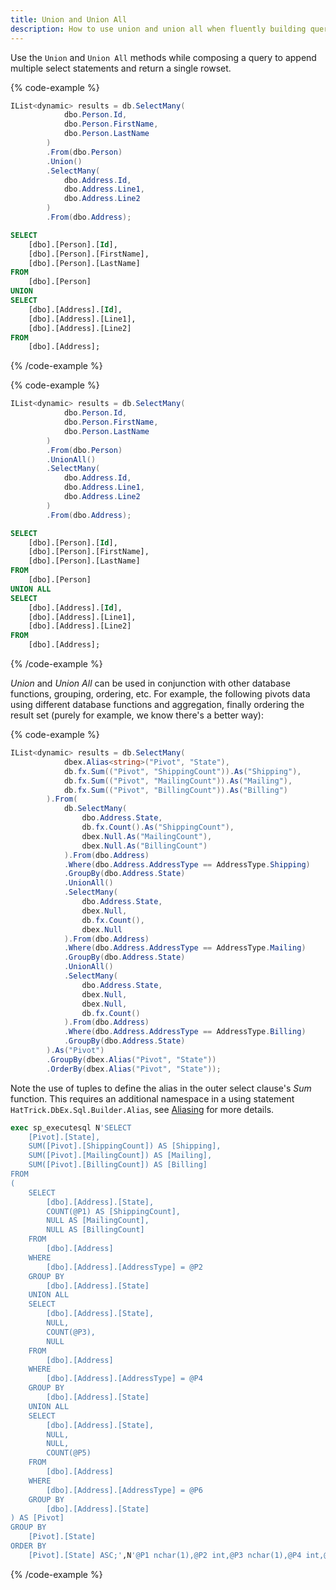 ```yaml
---
title: Union and Union All
description: How to use union and union all when fluently building query expressions.
---
```


Use the `Union` and `Union All` methods while composing a query to append 
multiple select statements and return a single rowset.

{% code-example %}
```csharp
IList<dynamic> results = db.SelectMany(
            dbo.Person.Id,
            dbo.Person.FirstName,
            dbo.Person.LastName
        )
        .From(dbo.Person)
        .Union()
        .SelectMany(
            dbo.Address.Id,
            dbo.Address.Line1,
            dbo.Address.Line2
        )
        .From(dbo.Address);
```
```sql
SELECT
	[dbo].[Person].[Id],
	[dbo].[Person].[FirstName],
	[dbo].[Person].[LastName]
FROM
	[dbo].[Person]
UNION
SELECT
	[dbo].[Address].[Id],
	[dbo].[Address].[Line1],
	[dbo].[Address].[Line2]
FROM
	[dbo].[Address];
```
{% /code-example %}

{% code-example %}
```csharp
IList<dynamic> results = db.SelectMany(
            dbo.Person.Id,
            dbo.Person.FirstName,
            dbo.Person.LastName
        )
        .From(dbo.Person)
        .UnionAll()
        .SelectMany(
            dbo.Address.Id,
            dbo.Address.Line1,
            dbo.Address.Line2
        )
        .From(dbo.Address);
```
```sql
SELECT
	[dbo].[Person].[Id],
	[dbo].[Person].[FirstName],
	[dbo].[Person].[LastName]
FROM
	[dbo].[Person]
UNION ALL
SELECT
	[dbo].[Address].[Id],
	[dbo].[Address].[Line1],
	[dbo].[Address].[Line2]
FROM
	[dbo].[Address];
```
{% /code-example %}

*Union* and *Union All* can be used in conjunction with other database functions, grouping, ordering, etc.  For example, the following 
pivots data using different database functions and aggregation, finally ordering the result set (purely for example, we 
know there's a better way):

{% code-example %}
```csharp
IList<dynamic> results = db.SelectMany(
            dbex.Alias<string>("Pivot", "State"),
            db.fx.Sum(("Pivot", "ShippingCount")).As("Shipping"),
            db.fx.Sum(("Pivot", "MailingCount")).As("Mailing"),
            db.fx.Sum(("Pivot", "BillingCount")).As("Billing")
        ).From(
            db.SelectMany(
                dbo.Address.State,
                db.fx.Count().As("ShippingCount"),
                dbex.Null.As("MailingCount"),
                dbex.Null.As("BillingCount")
            ).From(dbo.Address)
            .Where(dbo.Address.AddressType == AddressType.Shipping)
            .GroupBy(dbo.Address.State)
            .UnionAll()
            .SelectMany(
                dbo.Address.State,
                dbex.Null,
                db.fx.Count(),
                dbex.Null
            ).From(dbo.Address)
            .Where(dbo.Address.AddressType == AddressType.Mailing)
            .GroupBy(dbo.Address.State)
            .UnionAll()
            .SelectMany(
                dbo.Address.State,
                dbex.Null,                        
                dbex.Null,
                db.fx.Count()
            ).From(dbo.Address)
            .Where(dbo.Address.AddressType == AddressType.Billing)
            .GroupBy(dbo.Address.State)
        ).As("Pivot")
        .GroupBy(dbex.Alias("Pivot", "State"))
        .OrderBy(dbex.Alias("Pivot", "State"));
```
Note the use of tuples to define the alias in the outer select clause's *Sum* function.  This requires an additional namespace in a using statement `HatTrick.DbEx.Sql.Builder.Alias`, see [Aliasing](/aliasing/column) for more details.

```sql
exec sp_executesql N'SELECT
	[Pivot].[State],
	SUM([Pivot].[ShippingCount]) AS [Shipping],
	SUM([Pivot].[MailingCount]) AS [Mailing],
	SUM([Pivot].[BillingCount]) AS [Billing]
FROM
(
	SELECT
		[dbo].[Address].[State],
		COUNT(@P1) AS [ShippingCount],
		NULL AS [MailingCount],
		NULL AS [BillingCount]
	FROM
		[dbo].[Address]
	WHERE
		[dbo].[Address].[AddressType] = @P2
	GROUP BY
		[dbo].[Address].[State]
	UNION ALL
	SELECT
		[dbo].[Address].[State],
		NULL,
		COUNT(@P3),
		NULL
	FROM
		[dbo].[Address]
	WHERE
		[dbo].[Address].[AddressType] = @P4
	GROUP BY
		[dbo].[Address].[State]
	UNION ALL
	SELECT
		[dbo].[Address].[State],
		NULL,
		NULL,
		COUNT(@P5)
	FROM
		[dbo].[Address]
	WHERE
		[dbo].[Address].[AddressType] = @P6
	GROUP BY
		[dbo].[Address].[State]
) AS [Pivot]
GROUP BY
	[Pivot].[State]
ORDER BY
	[Pivot].[State] ASC;',N'@P1 nchar(1),@P2 int,@P3 nchar(1),@P4 int,@P5 nchar(1),@P6 int',@P1=N'*',@P2=0,@P3=N'*',@P4=1,@P5=N'*',@P6=2
```
{% /code-example %}